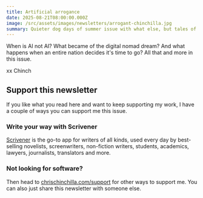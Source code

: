 ```yaml
---
title: Artificial arrogance
date: 2025-08-21T08:00:00.000Z
image: /src/assets/images/newsletters/arrogant-chinchilla.jpg
summary: Quieter dog days of summer issue with what else, but tales of woe!
---
```


When is AI not AI? What became of the digital nomad dream? And what happens when an entire nation decides it's time to go? All that and more in this issue.

xx Chinch

## Support this newsletter

If you like what you read here and want to keep supporting my work, I have a couple of ways you can support me this issue.

### Write your way with Scrivener

[Scrivener](https://go.chrischinchilla.com/scrivener) is the go-to app for writers of all kinds, used every day by best-selling novelists, screenwriters, non-fiction writers, students, academics, lawyers, journalists, translators and more.

### Not looking for software?

Then head to [chrischinchilla.com/support](https://chrischinchilla.com/support) for other ways to support me. You can also just share this newsletter with someone else.
